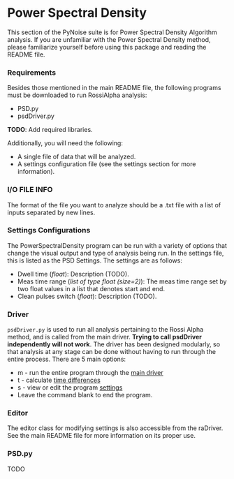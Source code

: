 # Power Spectral Density

This section of the PyNoise suite is for Power Spectral Density Algorithm analysis. If you are unfamiliar with the Power Spectral Density method, please familiarize yourself before using this package and reading the README file.



### Requirements

Besides those mentioned in the main README file, the following programs must be downloaded to run RossiAlpha analysis:
* PSD.py
* psdDriver.py

**TODO**: Add required libraries.

Additionally, you will need the following:
* A single file of data that will be analyzed.
* A settings configuration file (see the settings section for more information).



### I/O FILE INFO

The format of the file you want to analyze should be a .txt file with a list of inputs separated by new lines.



### Settings Configurations

The PowerSpectralDensity program can be run with a variety of options that change the visual output and type of analysis being run. In the settings file, this is listed as the PSD Settings. The settings are as follows: 
* Dwell time (*float*): Description  (TODO).
* Meas time range (*list of type float (size=2)*): The meas time range set by two float values in a list that denotes start and end.
* Clean pulses switch (*float*): Description  (TODO).


### Driver
```psdDriver.py``` is used to run all analysis pertaining to the Rossi Alpha method, and is called from the main driver. **Trying to call psdDriver independently will not work**. The driver has been designed modularly, so that analysis at any stage can be done without having to run through the entire process. There are 5 main options:
* m - run the entire program through the [main driver](#main)
* t - calculate [time differences](#time-difference-calculator)
* s - view or edit the program [settings](#settings-configurations)
* Leave the command blank to end the program.


### Editor
The editor class for modifying settings is also accessible from the raDriver. See the main README file for more information on its proper use.


### PSD.py

TODO

